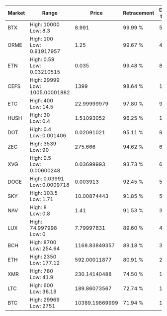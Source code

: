 | Market | Range | Price| Retracement | Doubles to 50% |
| --- | --- | --- | --- | --- |
| BTX | High: 10000<br />Low: 8.3 | 8.991 | 99.99 % | 556.57 |
| ORME | High: 100<br />Low: 0.91917957 | 1.25 | 99.67 % | 40.37 |
| ETN | High: 0.59<br />Low: 0.03210515 | 0.035 | 99.48 % | 8.89 |
| CEFS | High: 29999<br />Low: 1005.00001882 | 1399 | 98.64 % | 11.08 |
| ETC | High: 400<br />Low: 14.5 | 22.99999979 | 97.80 % | 9.01 |
| HUSH | High: 30<br />Low: 0.4 | 1.51093052 | 96.25 % | 10.06 |
| DOT | High: 0.4<br />Low: 0.001406 | 0.02091021 | 95.11 % | 9.60 |
| ZEC | High: 3539<br />Low: 90 | 275.666 | 94.62 % | 6.58 |
| XVG | High: 0.5<br />Low: 0.00600248 | 0.03699993 | 93.73 % | 6.84 |
| DOGE | High: 0.03991<br />Low: 0.0009718 | 0.003913 | 92.45 % | 5.22 |
| SKY | High: 103.5<br />Low: 1.71 | 10.00874443 | 91.85 % | 5.26 |
| NAV | High: 8<br />Low: 0.8 | 1.41 | 91.53 % | 3.12 |
| LUX | High: 74.997998<br />Low: 0 | 7.79997831 | 89.60 % | 4.81 |
| BCH | High: 8700<br />Low: 254.64 | 1168.83849357 | 89.18 % | 3.83 |
| ETH | High: 2350<br />Low: 177.12 | 592.00011877 | 80.91 % | 2.13 |
| XMR | High: 780<br />Low: 41.9 | 230.14140488 | 74.50 % | 1.79 |
| LTC | High: 600<br />Low: 36.19 | 189.86073567 | 72.74 % | 1.68 |
| BTC | High: 29969<br />Low: 2751 | 10389.19869999 | 71.94 % | 1.57 |
